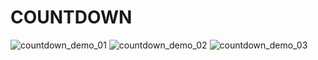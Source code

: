 # COUNTDOWN

![countdown_demo_01](https://github.com/harry-hxxxx/countdown/blob/master/doc/countdown_demo_01.gif)
![countdown_demo_02](https://github.com/harry-hxxxx/countdown/blob/master/doc/countdown_demo_02.gif)
![countdown_demo_03](https://github.com/harry-hxxxx/countdown/blob/master/doc/countdown_demo_03.gif)
